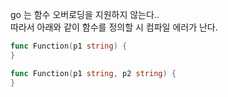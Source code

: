 go 는 함수 오버로딩을 지원하지 않는다..\
따라서 아래와 같이 함수를 정의할 시 컴파일 에러가 난다.
```go
func Function(p1 string) {
}

func Function(p1 string, p2 string) {
}
```